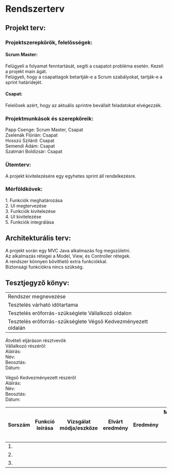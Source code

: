 # Rendszerterv
<h2>Projekt terv:</h2>

<h3>Projektszerepkörök, felelõsségek:</h3>
<h4>Scrum Master:</h4>
<p>Felügyeli a folyamat fenntartását, segíti a csapatot probléma esetén. Kezeli a projekt main ágát.<br>
Felügyeli, hogy a csapattagok betartják-e a Scrum szabályokat, tartják-e a sprint határidejét.</p>
<h4>Csapat:</h4>
<p>Felelõsek azért, hogy az aktuális sprintre bevállalt feladatokat elvégezzék.</p>

<h3>Projektmunkások és szerepköreik:</h3>
<p>Papp Csenge: Scrum Master, Csapat<br>
Zselenák Flórián: Csapat<br>
Hosszú Szilárd: Csapat<br>
Semendi Ádám: Csapat<br>
Szatmári Boldizsár: Csapat</p>

<h3>Ütemterv:</h3>
<p>A projekt kivitelezésére egy egyhetes sprint áll rendelkezésre.</p>

<h3>Mérföldkövek:</h3>
<p>1. Funkciók meghatározása<br>
2. UI megtervezése<br>
3. Funkciók kivitelezése<br>
4. UI kivitelezése<br>
5. Funkciók integrálása</p>

<h2>Architekturális terv:</h2>
<p>A projekt során egy MVC Java alkalmazás fog megszületni.<br>
Az alkalmazás rétegei a Model, View, és Controller rétegek.<br>
A rendszer könnyen bõvíthetõ extra funkciókkal.<br>
Biztonsági funkciókra nincs szükség.</p>

<h2>Tesztjegyző könyv:</h2>
<table>
    <tr>
        <td>Rendszer megnevezése</td>
        <td></td>
    </tr>
    <tr>
        <td>Tesztelés várható idõtartama</td>
        <td></td>
    </tr>
    <tr>
        <td>Tesztelés erõforrás-szükséglete Vállalkozó oldalon</td>
        <td></td>
    </tr>
    <tr>
        <td>Tesztelés erõforrás-szükséglete Végsõ Kedvezményezett oldalán</td>
        <td></td>
    </tr>
</table>

<p>Átvételi eljáráson résztvevõk<br>
Vállalkozó részérõl:<br>
Aláírás:<br>
Név:<br>
Beosztás:<br>
Dátum:</p>

<p>Végsõ Kedvezményezett részérõl<br>
Aláírás:<br>
Név:<br>
Beosztás:<br>
Dátum:</p>

|Sorszám|Funkció leírása|Vizsgálat módja/eszköze|Elvárt eredmény|Eredmény|Megfelelõsség státusza [Megfelelõ, Pótlás határideje:]|
|---|---|---|---|---|---|
|1.|||||
|2.|||||
|3.|||||